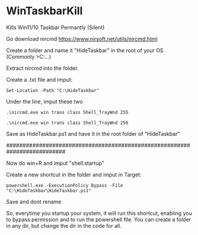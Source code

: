 # WinTaskbarKill
Kills Win11/10 Taskbar Permantly (Silent)


Go download nircmd https://www.nirsoft.net/utils/nircmd.html

Create a folder and name it "HideTaskbar" in the root of your OS (Commonly >C:\...)

Extract nircmd into the folder.

Create a .txt file and imput:
       
	Set-Location -Path "C:\HideTaskbar"
		
Under the line, imput these two
       
	.\nircmd.exe win trans class Shell_TrayWnd 255
        
	.\nircmd.exe win trans class Shell_TrayWnd 256
		


Save as HideTaskbar.ps1 and have it in the root folder of "HideTaskbar"

##########################################################################

Now do win+R and imput "shell:startup"

Create a new shortcut in the folder and imput in Target:
       
	powershell.exe -ExecutionPolicy Bypass -File "C:\HideTaskbar\HideTaskbar.ps1"

Save and dont rename
		
So, everytime you startup your system, it will run this shortcut, enabling you to bypass permission and to run the powershell file.
You can create a folder in any dir, but change the dir in the code for all.
